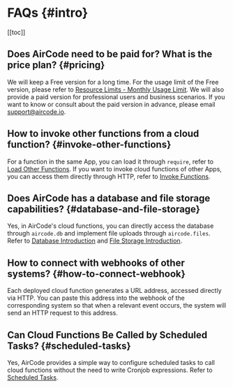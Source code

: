 # FAQs {#intro}

[[toc]]

## Does AirCode need to be paid for? What is the price plan? {#pricing}

We will keep a Free version for a long time. For the usage limit of the Free version, please refer to [Resource Limits - Monthly Usage Limit](/about/limits#monthly-usage). We will also provide a paid version for professional users and business scenarios. If you want to know or consult about the paid version in advance, please email [support@aircode.io](mailto:support@aircode.io?subject=Get%20information%20on%20the%20Paid%20Upgrade%20Plan%20of%20AirCode).

## How to invoke other functions from a cloud function? {#invoke-other-functions}

For a function in the same App, you can load it through `require`, refer to [Load Other Functions](/guide/functions/require). If you want to invoke cloud functions of other Apps, you can access them directly through HTTP, refer to [Invoke Functions](/guide/functions/invoke).

## Does AirCode has a database and file storage capabilities? {#database-and-file-storage}

Yes, in AirCode's cloud functions, you can directly access the database through `aircode.db` and implement file uploads through `aircode.files`. Refer to [Database Introduction](/getting-started/database) and [File Storage Introduction](/getting-started/files).

## How to connect with webhooks of other systems? {#how-to-connect-webhook}

Each deployed cloud function generates a URL address, accessed directly via HTTP. You can paste this address into the webhook of the corresponding system so that when a relevant event occurs, the system will send an HTTP request to this address.

## Can Cloud Functions Be Called by Scheduled Tasks? {#scheduled-tasks}

Yes, AirCode provides a simple way to configure scheduled tasks to call cloud functions without the need to write Cronjob expressions. Refer to [Scheduled Tasks](/guide/functions/scheduled-tasks).
